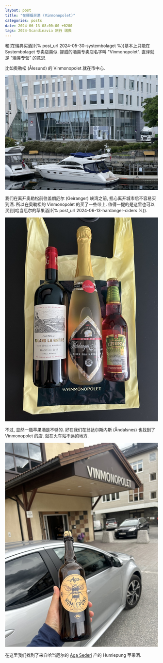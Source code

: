 ```yaml
---
layout: post
title: "在挪威买酒 (Vinmonopolet)"
categories: posts
date: 2024-06-13 08:00:00 +0200
tags: 2024-Scandinavia 旅行 瑞典
---
```

和[在瑞典买酒]({% post_url 2024-05-30-systembolaget %})基本上只能在 Systembolaget 专卖店类似. 挪威的酒类专卖店名字叫 "Vinmonopolet". 直译就是 “酒类专营” 的意思.

比如奥勒松 (Ålesund) 的 Vinmonopolet 就在市中心.

![奥勒松的 Vinmonopolet](/assets/images/2024/scandinavia/vinmonopolet/vinmonopolet-alesund.jpeg)

我们在离开奥勒松前往盖朗厄尔 (Geiranger) 峡湾之前, 担心离开城市后不容易买到酒. 所以在奥勒松的 Vinmonopolet 的买了一些带上. 值得一提的是这里也可以买到[哈当厄尔的苹果酒]({% post_url 2024-06-13-hardanger-ciders %}).

![奥勒松的 Vinmonopolet](/assets/images/2024/scandinavia/vinmonopolet/vinmonopolet-alesund-cider.jpeg)

不过, 显然一瓶苹果酒是不够的. 好在我们在翁达尔斯内斯 (Åndalsnes) 也找到了 Vinmonopolet 的店. 就在火车站不远的地方.

![翁达尔斯内斯 Vinmonopolet](/assets/images/2024/scandinavia/vinmonopolet/aga-sideri-humlepung.jpeg)

在这里我们找到了来自哈当厄尔的 [Aga Sederi](https://www.agasideri.no/) 产的 Humlepung 苹果酒.